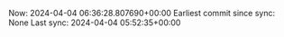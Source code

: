 Now: 2024-04-04 06:36:28.807690+00:00 Earliest commit since sync: None Last sync: 2024-04-04 05:52:35+00:00

